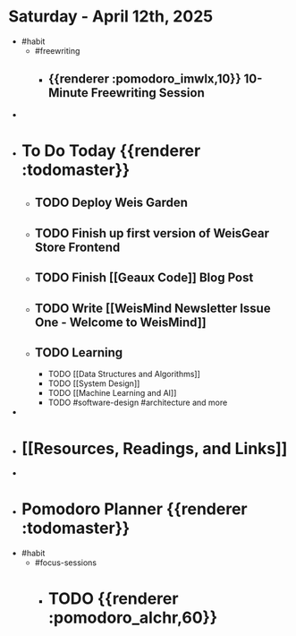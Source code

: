 # Saturday - April 12th, 2025
- #habit
	- #freewriting
		- ## {{renderer :pomodoro_imwlx,10}} 10-Minute Freewriting Session
-
- # To Do Today {{renderer :todomaster}}
	- ## TODO Deploy Weis Garden
	- ## TODO Finish up first version of WeisGear Store Frontend
	- ## TODO Finish [[Geaux Code]] Blog Post
	- ## TODO Write [[WeisMind Newsletter Issue One - Welcome to WeisMind]]
	- ## TODO Learning
		- TODO [[Data Structures and Algorithms]]
		- TODO [[System Design]]
		- TODO [[Machine Learning and AI]]
		- TODO #software-design #architecture and more
-
- # [[Resources, Readings, and Links]]
-
- # Pomodoro Planner {{renderer :todomaster}}
- #habit
	- #focus-sessions
		- # TODO {{renderer :pomodoro_alchr,60}}